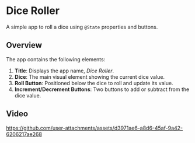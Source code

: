# Dice Roller  

A simple app to roll a dice using `@State` properties and buttons.  

## Overview  
The app contains the following elements:  
1. **Title**: Displays the app name, *Dice Roller*.  
2. **Dice**: The main visual element showing the current dice value.  
3. **Roll Button**: Positioned below the dice to roll and update its value.  
4. **Increment/Decrement Buttons**: Two buttons to add or subtract from the dice value.  

## Video  

https://github.com/user-attachments/assets/d3971ae6-a8d6-45af-9a42-6206217ae268
